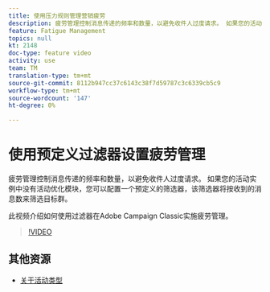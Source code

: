 ```yaml
---
title: 使用压力规则管理营销疲劳
description: 疲劳管理控制消息传递的频率和数量，以避免收件人过度请求。 如果您的活动实例中没有活动优化模块，您可以配置一个预定义的筛选器，该筛选器将按收到的消息数来筛选目标群。   此视频介绍如何使用过滤器在Adobe Campaign Classic实施疲劳管理。
feature: Fatigue Management
topics: null
kt: 2148
doc-type: feature video
activity: use
team: TM
translation-type: tm+mt
source-git-commit: 8112b947cc37c6143c38f7d59787c3c6339cb5c9
workflow-type: tm+mt
source-wordcount: '147'
ht-degree: 0%

---
```



# 使用预定义过滤器设置疲劳管理

疲劳管理控制消息传递的频率和数量，以避免收件人过度请求。 如果您的活动实例中没有活动优化模块，您可以配置一个预定义的筛选器，该筛选器将按收到的消息数来筛选目标群。

此视频介绍如何使用过滤器在Adobe Campaign Classic实施疲劳管理。

>[!VIDEO](https://video.tv.adobe.com/v/25091?quality=12)

## 其他资源

* [关于活动类型](https://docs.adobe.com/content/help/en/campaign-classic/using/orchestrating-campaigns/campaign-optimization/about-campaign-typologies.html)
